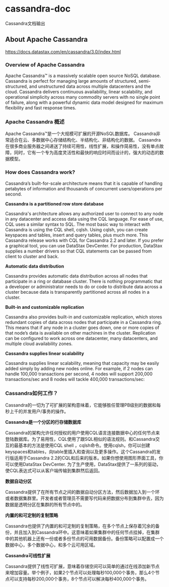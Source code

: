 # cassandra-doc
Cassandra文档输出

## About Apache Cassandra
https://docs.datastax.com/en/cassandra/3.0/index.html

### Overview of Apache Cassandra

Apache Cassandra™ is a massively scalable open source NoSQL database. 
Cassandra is perfect for managing large amounts of structured, semi-structured, and unstructured data across multiple datacenters and the cloud. 
Cassandra delivers continuous availability, linear scalability, and operational simplicity across many commodity servers with no single point of failure, along with a powerful dynamic data model designed for maximum flexibility and fast response times.

### Apache Cassandra 概述

Apache Cassandra™是一个大规模可扩展的开源NoSQL数据库。
Cassandra非常适合在云、多数据中心存储结构化、半结构化、非结构化的数据。
Cassandra在很多商业服务器之间递送了持续可用性，线性扩展，和操作简易性，没有单点故障，同时，它有一个专为高度灵活性和最快的响应时间而设计的，强大的动态的数据模型。


### How does Cassandra work? 

Cassandra’s built-for-scale architecture means that it is capable of handling petabytes of information and thousands of concurrent users/operations per second.

**Cassandra is a partitioned row store database**

Cassandra's architecture allows any authorized user to connect to any node in any datacenter and access data using the CQL language. For ease of use, CQL uses a similar syntax to SQL. The most basic way to interact with Cassandra is using the CQL shell, cqlsh. Using cqlsh, you can create keyspaces and tables, insert and query tables, plus much more. This Cassandra release works with CQL for Cassandra 2.2 and later. If you prefer a graphical tool, you can use DataStax DevCenter. For production, DataStax supplies a number drivers so that CQL statements can be passed from client to cluster and back.

**Automatic data distribution**

Cassandra provides automatic data distribution across all nodes that participate in a ring or database cluster. There is nothing programmatic that a developer or administrator needs to do or code to distribute data across a cluster because data is transparently partitioned across all nodes in a cluster.

**Built-in and customizable replication**

Cassandra also provides built-in and customizable replication, which stores redundant copies of data across nodes that participate in a Cassandra ring. This means that if any node in a cluster goes down, one or more copies of that node’s data is available on other machines in the cluster. Replication can be configured to work across one datacenter, many datacenters, and multiple cloud availability zones.

**Cassandra supplies linear scalability**

Cassandra supplies linear scalability, meaning that capacity may be easily added simply by adding new nodes online. For example, if 2 nodes can handle 100,000 transactions per second, 4 nodes will support 200,000 transactions/sec and 8 nodes will tackle 400,000 transactions/sec:


### Cassandra如何工作？
Cassandra的一切为了可扩展的架构意味着，它能够胜任管理PB级别的数据和每秒上千的并发用户/事务的操作。

**Cassandra是一个分区的行存储数据库**

Cassandra的架构允许任何授权的用户使用CQL语言连接数据中心的任何节点来登陆数据库。为了易用性，CQL使用了跟SQL相似的语法规则。和Cassandra交互的最基本的方法是使用CQL shell ，cqlsh命令。使用cqlsh，你可以创建keyspaces和tables，向table里插入和查询以及更多操作。这个Cassandra的发行版适用于Cassandra 2.2的CQL和后来的版本。如果你想使用图形界面工具，你可以使用DataStax DevCenter.
为了生产使用，DataStax提供了一系列的驱动，使CQL表达式可以从客户端传输到集群然后返回。

**数据自动分区**

Cassandra提供了在所有节点之间的数据自动分区方法，然后数据加入到一个环或者数据集群里。开发者或者管理员不需要写代码来把数据分布到集群中去，因为数据是透明分区在集群的所有节点中的。

**内置的和可定制的复制策略**

Cassandra也提供了内置的和可定制的复制策略，在多个节点上保存着冗余的备份，并且加入到Cassandra环中。这意味着如果集群中的任何节点挂掉，在集群中的其他机器上还有一份或者多份节点的可用数据备份。备份策略可以配置成一个数据中心，多个数据中心，和多个云可用区域。

**Cassandra可线性扩展**

Cassandra提供了线性可扩展，意味着存储空间可以简单的通过在线添加新节点来增加容量。举个例子，如果2个节点可以处理每秒100,000个事务，那么4个节点可以支持每秒200,000个事务，8个节点可以解决每秒400,000个事务。
